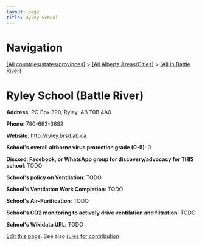 ```yaml
---
layout: page
title: Ryley School
---
```

# Navigation

[[All countries/states/provinces]](../../..) > [[All Alberta Areas/Cities]](../..) > [[All In Battle River]](..)

# Ryley School (Battle River)

**Address**: PO Box 390, Ryley, AB T0B 4A0

**Phone**: 780-663-3682

**Website**: <http://ryley.brsd.ab.ca>

**School's overall airborne virus protection grade (0-5)**: 0

**Discord, Facebook, or WhatsApp group for discovery/advocacy for THIS school**: TODO

**School's policy on Ventilation**: TODO

**School's Ventilation Work Completion**: TODO

**School's Air-Purification**: TODO

**School's CO2 monitoring to actively drive ventilation and filtration**: TODO

**School's Wikidata URL**: TODO


[Edit this page](https://github.com/ventilate-schools/AB/edit/main/./Battle_River/Ryley_School.md). See also [rules for contribution](../../../contribution-rules/)